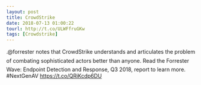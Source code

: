 ```yaml
---
layout: post
title: CrowdStrike
date: 2018-07-13 01:00:22
tourl: http://t.co/ULWFfruGKw
tags: [Crowdstrike]
---
```

.@forrester notes that CrowdStrike understands and articulates the problem of combating sophisticated actors better than anyone. Read the Forrester Wave: Endpoint Detection and Response, Q3 2018, report to learn more. #NextGenAV https://t.co/QRiKcdp6DU